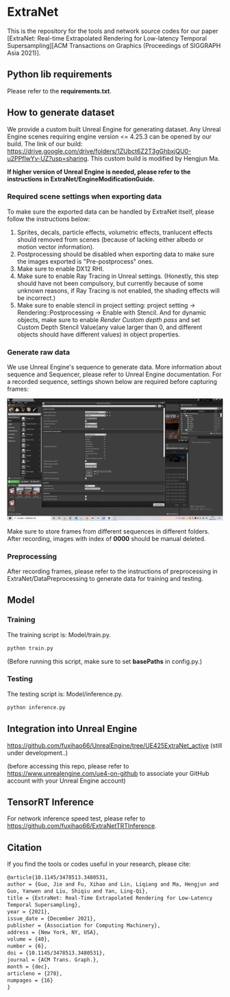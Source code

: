 # ExtraNet
This is the repository for the tools and network source codes for our paper [ExtraNet: Real-time Extrapolated Rendering for Low-latency Temporal Supersampling][ACM Transactions on Graphics (Proceedings of SIGGRAPH Asia 2021)].
## Python lib requirements
Please refer to the **requirements.txt**.

## How to generate dataset
We provide a custom built Unreal Engine for generating dataset. Any Unreal Engine scenes requiring engine version <= 4.25.3 can be opened by our build.
The link of our build: https://drive.google.com/drive/folders/1ZUbct6Z2T3gGhbxjQU0-u2PPflwYv-UZ?usp=sharing. This custom build is modified by Hengjun Ma.

**If higher version of Unreal Engine is needed, please refer to the instructions in ExtraNet/EngineModificationGuide.**

### Required scene settings when exporting data
To make sure the exported data can be handled by ExtraNet itself, please follow the instructions below:
1. Sprites, decals, particle effects, volumetric effects, tranlucent effects should removed from scenes (because of lacking either albedo or motion vector information).
2. Postprocessing should be disabled when exporting data to make sure the images exported is "Pre-postprocess" ones.
3. Make sure to enable DX12 RHI.
4. Make sure to enable Ray Tracing in Unreal settings. (Honestly, this step should have not been compulsory, but currently because of some unknown reasons, if Ray Tracing is not enabled, the shading effects will be incorrect.)
5. Make sure to enable stencil in project setting: project setting -> Rendering::Postprocessing -> Enable with Stencil. And for dynamic objects, make sure to enable *Render Custom depth pass* and set Custom Depth Stencil Value(any value larger than 0, and different objects should have different values) in object properties.


### Generate raw data
We use Unreal Engine's sequence to generate data. More information about sequence and Sequencer, please refer to Unreal Engine documentation.
For a recorded sequence, settings shown below are required before capturing frames:

![ue](ue.png)


Make sure to store frames from different sequences in different folders. After recording, images with index of **0000** should be manual deleted. 

### Preprocessing
After recording frames, please refer to the instructions of preprocessing in ExtraNet/DataPreprocessing to generate data for training and testing.

## Model
### Training
The training script is: Model/train.py.
```python
python train.py
```
(Before running this script, make sure to set **basePaths** in config.py.)
### Testing
The testing script is: Model/inference.py.
```python
python inference.py
```
## Integration into Unreal Engine
https://github.com/fuxihao66/UnrealEngine/tree/UE425ExtraNet_active (still under development..)

(before accessing this repo, please refer to https://www.unrealengine.com/ue4-on-github to associate your GitHub account with your Unreal Engine account)
## TensorRT Inference
For network inference speed test, please refer to https://github.com/fuxihao66/ExtraNetTRTInference.
## Citation
If you find the tools or codes useful in your research, please cite:
```
@article{10.1145/3478513.3480531,
author = {Guo, Jie and Fu, Xihao and Lin, Liqiang and Ma, Hengjun and Guo, Yanwen and Liu, Shiqiu and Yan, Ling-Qi},
title = {ExtraNet: Real-Time Extrapolated Rendering for Low-Latency Temporal Supersampling},
year = {2021},
issue_date = {December 2021},
publisher = {Association for Computing Machinery},
address = {New York, NY, USA},
volume = {40},
number = {6},
doi = {10.1145/3478513.3480531},
journal = {ACM Trans. Graph.},
month = {dec},
articleno = {278},
numpages = {16}
}
```



